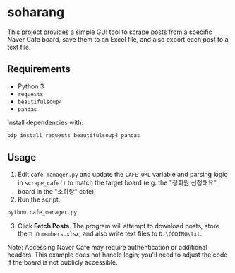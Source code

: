 # soharang

This project provides a simple GUI tool to scrape posts from a specific Naver Cafe board, save them to an Excel file, and also export each post to a text file.

## Requirements

- Python 3
- `requests`
- `beautifulsoup4`
- `pandas`

Install dependencies with:

```bash
pip install requests beautifulsoup4 pandas
```

## Usage

1. Edit `cafe_manager.py` and update the `CAFE_URL` variable and parsing logic in `scrape_cafe()` to match the target board (e.g. the "정회원 신청해요" board in the "소하랑" cafe).
2. Run the script:

```bash
python cafe_manager.py
```

3. Click **Fetch Posts**. The program will attempt to download posts, store them in `members.xlsx`, and also write text files to `D:\CODING\txt`.

Note: Accessing Naver Cafe may require authentication or additional headers. This example does not handle login; you'll need to adjust the code if the board is not publicly accessible.
